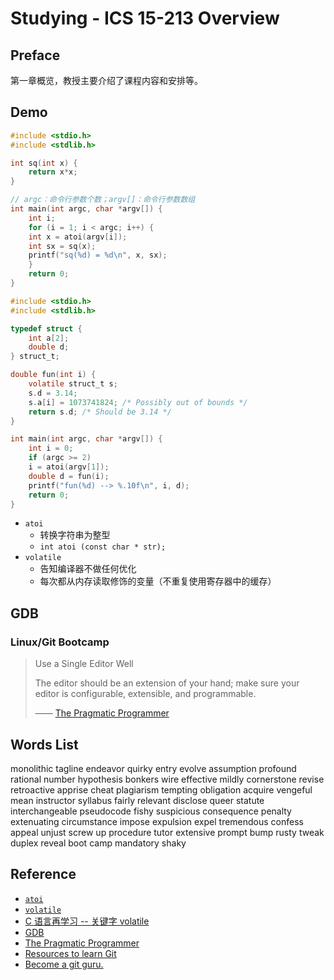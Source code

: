 # Studying - ICS 15-213 Overview

## Preface

第一章概览，教授主要介绍了课程内容和安排等。

## Demo

```c
#include <stdio.h>
#include <stdlib.h>

int sq(int x) {
    return x*x;
}

// argc：命令行参数个数；argv[]：命令行参数数组
int main(int argc, char *argv[]) {
    int i;
    for (i = 1; i < argc; i++) {
	int x = atoi(argv[i]);
	int sx = sq(x);
	printf("sq(%d) = %d\n", x, sx);
    }
    return 0;
}
```

```c
#include <stdio.h>
#include <stdlib.h>

typedef struct {
    int a[2];
    double d;
} struct_t;

double fun(int i) {
    volatile struct_t s;
    s.d = 3.14;
    s.a[i] = 1073741824; /* Possibly out of bounds */
    return s.d; /* Should be 3.14 */
}

int main(int argc, char *argv[]) {
    int i = 0;
    if (argc >= 2)
	i = atoi(argv[1]);
    double d = fun(i);
    printf("fun(%d) --> %.10f\n", i, d);
    return 0;
}
```

- `atoi`
  - 转换字符串为整型
  - `int atoi (const char * str);`
- `volatile`
  - 告知编译器不做任何优化
  - 每次都从内存读取修饰的变量（不重复使用寄存器中的缓存）

## GDB

### Linux/Git Bootcamp

> Use a Single Editor Well
> 
> The editor should be an extension of your hand; make sure your editor is configurable, extensible, and programmable.
> 
> —— [The Pragmatic Programmer](https://pragprog.com/the-pragmatic-programmer/extracts/tips)

## Words List

monolithic
tagline
endeavor
quirky
entry
evolve
assumption
profound
rational number
hypothesis
bonkers
wire
effective
mildly
cornerstone
revise
retroactive
apprise
cheat
plagiarism
tempting
obligation
acquire
vengeful
mean
instructor
syllabus
fairly
relevant
disclose
queer
statute
interchangeable
pseudocode
fishy
suspicious
consequence
penalty
extenuating
circumstance
impose
expulsion
expel
tremendous
confess
appeal
unjust
screw up
procedure
tutor
extensive
prompt
bump
rusty
tweak
duplex
reveal
boot camp
mandatory
shaky

## Reference

- [`atoi`](http://www.cplusplus.com/reference/cstdlib/atoi/)
- [`volatile`](http://tigcc.ticalc.org/doc/keywords.html#volatile)
- [C 语言再学习 -- 关键字 volatile](https://blog.csdn.net/qq_29350001/article/details/54024070)
- [GDB](http://www.sourceware.org/gdb/)
- [The Pragmatic Programmer](https://pragprog.com/the-pragmatic-programmer/extracts/tips)
- [Resources to learn Git](http://try.github.io)
- [Become
a git guru.](https://www.atlassian.com/git/tutorials)
